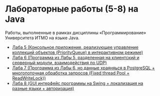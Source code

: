 # Лабораторные работы (5-8) на Java 
Работы, выполненные в рамках дисциплины «Программирование» Университета ИТМО на языке Java.

- [Лаба 5 (Консольное приложение, реализующее управление коллекций объектов (PriorityQueue) в интерактивном режиме)](/lab5)
- [Лаба 6 (Программа из Лабы 5, разделенная на клиентский и серверный модули, взаимодействия по UDP)](/lab6)
- [Лаба 7 (Программа из Лабы 6, но данные храяняься в PostgreSQL + многопоточная обработка запросов (Fixed thread Pool + ReadWriteLock)) ](/lab7)
- [Лаба 8 (GUI интерфейс программы на Swing + локализация на разные языки + авторизация)](/lab8)
